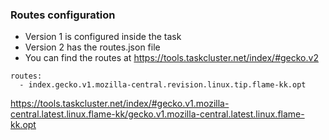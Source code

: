 ### Routes configuration

* Version 1 is configured inside the task
* Version 2 has the routes.json file
* You can find the routes at https://tools.taskcluster.net/index/#gecko.v2

```
routes:
  - index.gecko.v1.mozilla-central.revision.linux.tip.flame-kk.opt
```

https://tools.taskcluster.net/index/#gecko.v1.mozilla-central.latest.linux.flame-kk/gecko.v1.mozilla-central.latest.linux.flame-kk.opt
